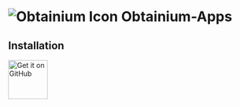 # ![Obtainium Icon](https://github.com/ImranR98/Obtainium/blob/344a6efbf60249642ad7dd606672850fab4a5687/assets/graphics/icon_small.png) Obtainium-Apps

## Installation

[<img src="https://github.com/ImranR98/Obtainium/blob/4caae51904e88125fb88529f190e6224d3a41129/assets/graphics/badge_obtainium.png"
    alt="Get it on GitHub"
    height="80">](https://obtainium.imranr.dev/)
